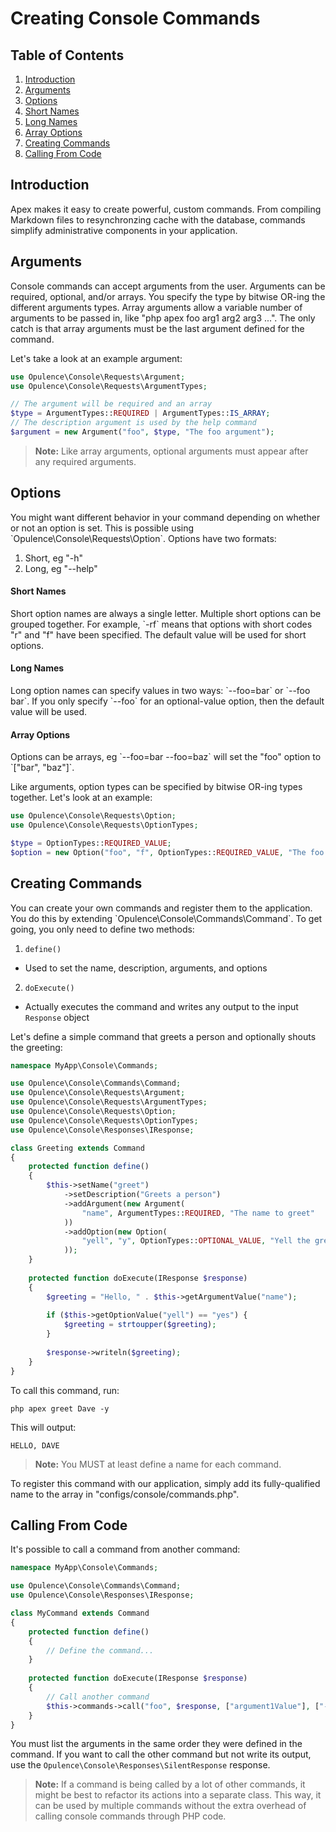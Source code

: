 # Creating Console Commands

## Table of Contents
1. [Introduction](#introduction)
2. [Arguments](#arguments)
3. [Options](#options)
  1. [Short Names](#short-names)
  2. [Long Names](#long-names)
  2. [Array Options](#array-options)
4. [Creating Commands](#creating-commands)
5. [Calling From Code](#calling-from-code)

<h2 id="introduction">Introduction</h2>
Apex makes it easy to create powerful, custom commands.  From compiling Markdown files to resynchronzing cache with the database, commands simplify administrative components in your application.
  
<h2 id="arguments">Arguments</h2>
Console commands can accept arguments from the user.  Arguments can be required, optional, and/or arrays.  You specify the type by bitwise OR-ing the different arguments types.  Array arguments allow a variable number of arguments to be passed in, like "php apex foo arg1 arg2 arg3 ...".  The only catch is that array arguments must be the last argument defined for the command.

Let's take a look at an example argument:

```php
use Opulence\Console\Requests\Argument;
use Opulence\Console\Requests\ArgumentTypes;

// The argument will be required and an array
$type = ArgumentTypes::REQUIRED | ArgumentTypes::IS_ARRAY;
// The description argument is used by the help command
$argument = new Argument("foo", $type, "The foo argument");
```

>**Note:** Like array arguments, optional arguments must appear after any required arguments. 

<h2 id="options">Options</h2>
You might want different behavior in your command depending on whether or not an option is set.  This is possible using `Opulence\Console\Requests\Option`.  Options have two formats:

1. Short, eg "-h"
2. Long, eg "--help"

<h4 id="short-names">Short Names</h4>
Short option names are always a single letter.  Multiple short options can be grouped together.  For example, `-rf` means that options with short codes "r" and "f" have been specified.  The default value will be used for short options.

<h4 id="long-names">Long Names</h4>
Long option names can specify values in two ways:  `--foo=bar` or `--foo bar`.  If you only specify `--foo` for an optional-value option, then the default value will be used.

<h4 id="array-options">Array Options</h4>
Options can be arrays, eg `--foo=bar --foo=baz` will set the "foo" option to `["bar", "baz"]`.

Like arguments, option types can be specified by bitwise OR-ing types together.  Let's look at an example:

```php
use Opulence\Console\Requests\Option;
use Opulence\Console\Requests\OptionTypes;

$type = OptionTypes::REQUIRED_VALUE;
$option = new Option("foo", "f", OptionTypes::REQUIRED_VALUE, "The foo option");
```

<h2 id="creating-commands">Creating Commands</h2>
You can create your own commands and register them to the application.  You do this by extending `Opulence\Console\Commands\Command`.  To get going, you only need to define two methods:

1. `define()`
  * Used to set the name, description, arguments, and options
2. `doExecute()`
  * Actually executes the command and writes any output to the input `Response` object
  
Let's define a simple command that greets a person and optionally shouts the greeting:

```php
namespace MyApp\Console\Commands;

use Opulence\Console\Commands\Command;
use Opulence\Console\Requests\Argument;
use Opulence\Console\Requests\ArgumentTypes;
use Opulence\Console\Requests\Option;
use Opulence\Console\Requests\OptionTypes;
use Opulence\Console\Responses\IResponse;

class Greeting extends Command
{
    protected function define()
    {
        $this->setName("greet")
            ->setDescription("Greets a person")
            ->addArgument(new Argument(
                "name", ArgumentTypes::REQUIRED, "The name to greet"
            ))
            ->addOption(new Option(
                "yell", "y", OptionTypes::OPTIONAL_VALUE, "Yell the greeting?", "yes"
            ));
    }
    
    protected function doExecute(IResponse $response)
    {
        $greeting = "Hello, " . $this->getArgumentValue("name");
        
        if ($this->getOptionValue("yell") == "yes") {
            $greeting = strtoupper($greeting);
        }
        
        $response->writeln($greeting);
    }
}
```

To call this command, run:

```
php apex greet Dave -y
```

This will output:

```
HELLO, DAVE
```

> **Note:** You MUST at least define a name for each command.

To register this command with our application, simply add its fully-qualified name to the array in "configs/console/commands.php".

<h2 id="calling-from-code">Calling From Code</h2>
It's possible to call a command from another command:

```php
namespace MyApp\Console\Commands;

use Opulence\Console\Commands\Command;
use Opulence\Console\Responses\IResponse;

class MyCommand extends Command
{
    protected function define()
    {
        // Define the command...
    }
    
    protected function doExecute(IResponse $response)
    {
        // Call another command
        $this->commands->call("foo", $response, ["argument1Value"], ["--option1Value"]);
    }
}
```

You must list the arguments in the same order they were defined in the command.  If you want to call the other command but not write its output, use the `Opulence\Console\Responses\SilentResponse` response.

> **Note:** If a command is being called by a lot of other commands, it might be best to refactor its actions into a separate class.  This way, it can be used by multiple commands without the extra overhead of calling console commands through PHP code.